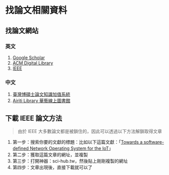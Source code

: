 # 找論文相關資料
## 找論文網站
### 英文
1. [Google Scholar](https://scholar.google.com.tw/)
2. [ACM Digital Library](https://dl.acm.org/)
3. [IEEE](https://ieeexplore.ieee.org/Xplore/home.jsp)

### 中文
1. [臺灣博碩士論文知識加值系統](https://ndltd.ncl.edu.tw/cgi-bin/gs32/gsweb.cgi/ccd=JdX5YK/webmge?mode=basic)
2. [Airiti Library 華藝線上圖書館](https://www.airitilibrary.com/)

## 下載 IEEE 論文方法
> 由於 IEEE 大多數論文都是被鎖住的，因此可以透過以下方法解鎖取得文章
1. 第一步：搜索你要的文獻的標題：比如以下這篇文獻：「[Towards a software-defined Network Operating System for the IoT](https://ieeexplore.ieee.org/document/7389118)」
2. 第二步：獲取這篇文章的網址，並複製
3. 第三步：打開神器：sci-hub.tw，然後貼上剛剛複製的網址
4. 第四步：文章出現後，直接下載就可以了
